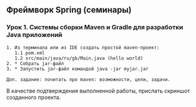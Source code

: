 ## Фреймворк Spring (семинары)

### Урок 1. Системы сборки Maven и Gradle для разработки Java приложений

    1. Из терминала или из IDE создать простой maven-проект:
       1.1 pom.xml
       1.2 src/main/java/ru/gb/Main.java (hello world)
    2. * Собрать jar-файл
    3. * Запустить jar-файл командой java -jar myjar.jar
    
    Доп. задание: почитать про maven: возможности, цели, задачи.

В качестве подтверждения выполненной работы, прислать скриншот созданного проекта.